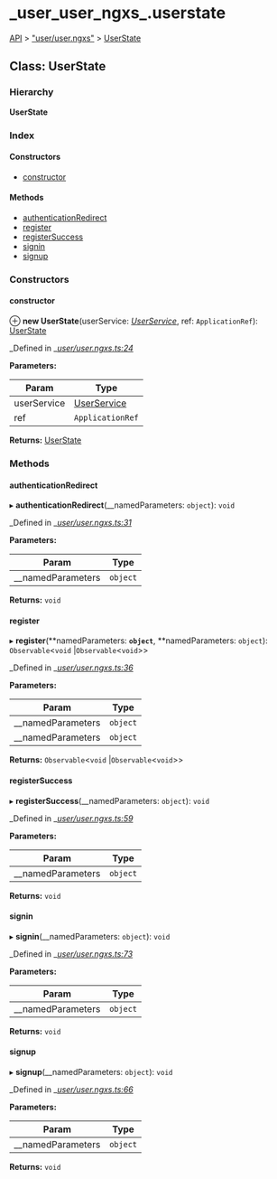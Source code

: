 # \_user\_user\_ngxs\_.userstate

[API](../../api-1.md) &gt; ["user/user.ngxs"](../modules/_user_user_ngxs_.md) &gt; [UserState](_user_user_ngxs_.userstate.md)

## Class: UserState

### Hierarchy

**UserState**

### Index

#### Constructors

* [constructor](_user_user_ngxs_.userstate.md#constructor)

#### Methods

* [authenticationRedirect](_user_user_ngxs_.userstate.md#authenticationredirect)
* [register](_user_user_ngxs_.userstate.md#register)
* [registerSuccess](_user_user_ngxs_.userstate.md#registersuccess)
* [signin](_user_user_ngxs_.userstate.md#signin)
* [signup](_user_user_ngxs_.userstate.md#signup)

### Constructors

#### constructor

⊕ **new UserState**\(userService: [_UserService_](_user_services_user_service_.userservice.md), ref: `ApplicationRef`\): [UserState](_user_user_ngxs_.userstate.md)

_Defined in _[_user/user.ngxs.ts:24_](https://github.com/authumn/authumn-angular/blob/93ce399/projects/authumn-angular/src/user/user.ngxs.ts#L24)

**Parameters:**

| Param | Type |
| --- | --- |
| userService | [UserService](_user_services_user_service_.userservice.md) |
| ref | `ApplicationRef` |

**Returns:** [UserState](_user_user_ngxs_.userstate.md)

### Methods

#### authenticationRedirect

▸ **authenticationRedirect**\(\_\_namedParameters: `object`\): `void`

_Defined in _[_user/user.ngxs.ts:31_](https://github.com/authumn/authumn-angular/blob/93ce399/projects/authumn-angular/src/user/user.ngxs.ts#L31)

**Parameters:**

| Param | Type |
| --- | --- |
| \_\_namedParameters | `object` |

**Returns:** `void`

#### register

▸ **register**\(**namedParameters: **`object`**, **namedParameters: `object`\): `Observable`&lt;`void` \|`Observable`&lt;`void`&gt;&gt;

_Defined in _[_user/user.ngxs.ts:36_](https://github.com/authumn/authumn-angular/blob/93ce399/projects/authumn-angular/src/user/user.ngxs.ts#L36)

**Parameters:**

| Param | Type |
| --- | --- |
| \_\_namedParameters | `object` |
| \_\_namedParameters | `object` |

**Returns:** `Observable`&lt;`void` \|`Observable`&lt;`void`&gt;&gt;

#### registerSuccess

▸ **registerSuccess**\(\_\_namedParameters: `object`\): `void`

_Defined in _[_user/user.ngxs.ts:59_](https://github.com/authumn/authumn-angular/blob/93ce399/projects/authumn-angular/src/user/user.ngxs.ts#L59)

**Parameters:**

| Param | Type |
| --- | --- |
| \_\_namedParameters | `object` |

**Returns:** `void`

#### signin

▸ **signin**\(\_\_namedParameters: `object`\): `void`

_Defined in _[_user/user.ngxs.ts:73_](https://github.com/authumn/authumn-angular/blob/93ce399/projects/authumn-angular/src/user/user.ngxs.ts#L73)

**Parameters:**

| Param | Type |
| --- | --- |
| \_\_namedParameters | `object` |

**Returns:** `void`

#### signup

▸ **signup**\(\_\_namedParameters: `object`\): `void`

_Defined in _[_user/user.ngxs.ts:66_](https://github.com/authumn/authumn-angular/blob/93ce399/projects/authumn-angular/src/user/user.ngxs.ts#L66)

**Parameters:**

| Param | Type |
| --- | --- |
| \_\_namedParameters | `object` |

**Returns:** `void`


